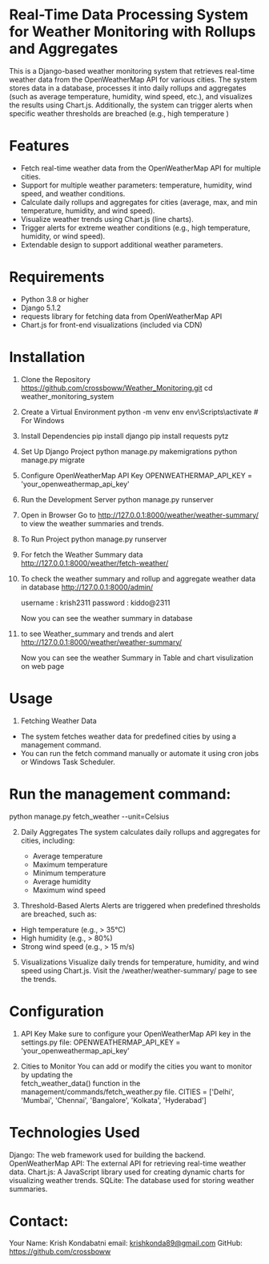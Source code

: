 # Real-Time Data Processing System for Weather Monitoring with Rollups and Aggregates

This is a Django-based weather monitoring system that retrieves real-time weather data from the OpenWeatherMap API for various cities. The system stores data in a database, processes it into daily rollups and aggregates (such as average temperature, humidity, wind speed, etc.), and visualizes the results using Chart.js. Additionally, the system can trigger alerts when specific weather thresholds are breached (e.g., high temperature )

# Features

- Fetch real-time weather data from the OpenWeatherMap API for multiple cities.
- Support for multiple weather parameters: temperature, humidity, wind speed, and weather conditions.
- Calculate daily rollups and aggregates for cities (average, max, and min temperature, humidity, and wind speed).
- Visualize weather trends using Chart.js (line charts).
- Trigger alerts for extreme weather conditions (e.g., high temperature, humidity, or wind speed).
- Extendable design to support additional weather parameters.

# Requirements

- Python 3.8 or higher
- Django 5.1.2
- requests library for fetching data from OpenWeatherMap API
- Chart.js for front-end visualizations (included via CDN)

# Installation
1. Clone the Repository
   https://github.com/crossboww/Weather_Monitoring.git
   cd weather_monitoring_system
   
2. Create a Virtual Environment
   python -m venv env
   env\Scripts\activate     # For Windows
   
3. Install Dependencies
   pip install django
   pip install requests pytz

4. Set Up Django Project
   python manage.py makemigrations
   python manage.py migrate

5. Configure OpenWeatherMap API Key
   OPENWEATHERMAP_API_KEY = 'your_openweathermap_api_key'

6. Run the Development Server
   python manage.py runserver

7. Open in Browser
   Go to http://127.0.0.1:8000/weather/weather-summary/ to view the weather summaries and trends.

1. To Run Project
python manage.py runserver

2. For fetch the Weather Summary data
   http://127.0.0.1:8000/weather/fetch-weather/

3. To check the weather summary and rollup and aggregate weather data in database
   http://127.0.0.1:8000/admin/

   username : krish2311
   password : kiddo@2311

   Now you can see the weather summary in database

4. to see Weather_summary and trends and alert
   http://127.0.0.1:8000/weather/weather-summary/

   Now you can see the weather Summary in Table and chart visulization on web page

# Usage 

1. Fetching Weather Data
  - The system fetches weather data for predefined cities by using a management command.
  - You can run the fetch command manually or automate it using cron jobs or Windows Task Scheduler.

# Run the management command:
  python manage.py fetch_weather --unit=Celsius

2. Daily Aggregates
   The system calculates daily rollups and aggregates for cities, including:
   
   - Average temperature
   - Maximum temperature
   - Minimum temperature
   - Average humidity
   - Maximum wind speed
     
4. Threshold-Based Alerts
   Alerts are triggered when predefined thresholds are breached, such as:

  - High temperature (e.g., > 35°C)
  - High humidity (e.g., > 80%)
  - Strong wind speed (e.g., > 15 m/s)
    
5. Visualizations
   Visualize daily trends for temperature, humidity, and wind speed using 
   Chart.js.
   Visit the /weather/weather-summary/ page to see the trends.

# Configuration

1. API Key
Make sure to configure your OpenWeatherMap API key in the settings.py file:
OPENWEATHERMAP_API_KEY = 'your_openweathermap_api_key'

2. Cities to Monitor
   You can add or modify the cities you want to monitor by updating the   
   fetch_weather_data() function in the management/commands/fetch_weather.py 
   file.
   CITIES = ['Delhi', 'Mumbai', 'Chennai', 'Bangalore', 'Kolkata', 'Hyderabad']


# Technologies Used
  Django: The web framework used for building the backend.
  OpenWeatherMap API: The external API for retrieving real-time weather data.
  Chart.js: A JavaScript library used for creating dynamic charts for visualizing weather trends.
  SQLite: The database used for storing weather summaries.



# Contact:

Your Name: Krish Kondabatni
email: krishkonda89@gmail.com
GitHub: https://github.com/crossboww


   





